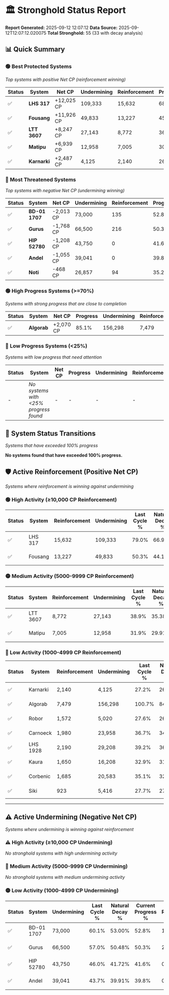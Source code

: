 # 🏛️ Stronghold Status Report

**Report Generated:** 2025-09-12 12:07:12
**Data Source:** 2025-09-12T12:07:12.020075
**Total Stronghold:** 55 (33 with decay analysis)

## 📊 Quick Summary

### 🟢 **Best Protected Systems**
*Top systems with positive Net CP (reinforcement winning)*

| Status | System | Net CP | Undermining | Reinforcement | Progress |
|--------|--------|--------|-------------|---------------|----------|
| ✅ | **LHS 317** | +12,025 CP | 109,333 | 15,632 | 68.1% |
| ✅ | **Fousang** | +11,926 CP | 49,833 | 13,227 | 45.3% |
| ✅ | **LTT 3607** | +8,247 CP | 27,143 | 8,772 | 36.2% |
| ✅ | **Matipu** | +6,939 CP | 12,958 | 7,005 | 30.6% |
| ✅ | **Karnarki** | +2,487 CP | 4,125 | 2,140 | 26.8% |

### 🔴 **Most Threatened Systems**
*Top systems with negative Net CP (undermining winning)*

| Status | System | Net CP | Undermining | Reinforcement | Progress |
|--------|--------|--------|-------------|---------------|----------|
| ✅ | **BD-01 1707** | -2,013 CP | 73,000 | 135 | 52.8% |
| ✅ | **Gurus** | -1,768 CP | 66,500 | 216 | 50.3% |
| ✅ | **HIP 52780** | -1,208 CP | 43,750 | 0 | 41.6% |
| ✅ | **Andel** | -1,055 CP | 39,041 | 0 | 39.8% |
| ✅ | **Noti** | -468 CP | 26,857 | 94 | 35.2% |

### 🟢 **High Progress Systems (>=70%)**
*Systems with strong progress that are close to completion*

| Status | System | Net CP | Progress | Undermining | Reinforcement |
|--------|--------|--------|----------|-------------|---------------|
| ✅ | **Algorab** | +2,070 CP | 85.1% | 156,298 | 7,479 |

### 🔴 **Low Progress Systems (<25%)**
*Systems with low progress that need attention*

| Status | System | Net CP | Progress | Undermining | Reinforcement |
|--------|--------|--------|----------|-------------|---------------|
| - | *No systems with <25% progress found* | - | - | - | - |
## 🔄 System Status Transitions
*Systems that have exceeded 100% progress*

**No systems found that have exceeded 100% progress.**

## 🛡️ Active Reinforcement (Positive Net CP)
*Systems where reinforcement is winning against undermining*

### 🟢 High Activity (≥10,000 CP Reinforcement)

| Status | System | Reinforcement | Undermining | Last Cycle % | Natural Decay % | Current Progress % | Current CP | Net CP | Activity |
|--------|--------|---------------|-------------|--------------|-----------------|-------------------|------------|--------|----------|
| ✅ | LHS 317 | 15,632 | 109,333 | 79.0% | 66.90% | 68.1% | 680,999 | +12,025 | 🟢 High Reinforcement |
| ✅ | Fousang | 13,227 | 49,833 | 50.3% | 44.11% | 45.3% | 452,999 | +11,926 | 🟢 High Reinforcement |

### 🟡 Medium Activity (5000-9999 CP Reinforcement)

| Status | System | Reinforcement | Undermining | Last Cycle % | Natural Decay % | Current Progress % | Current CP | Net CP | Activity |
|--------|--------|---------------|-------------|--------------|-----------------|-------------------|------------|--------|----------|
| ✅ | LTT 3607 | 8,772 | 27,143 | 38.9% | 35.38% | 36.2% | 362,000 | +8,247 | 🟡 Medium Reinforcement |
| ✅ | Matipu | 7,005 | 12,958 | 31.9% | 29.91% | 30.6% | 306,000 | +6,939 | 🟡 Medium Reinforcement |

### 🔴 Low Activity (1000-4999 CP Reinforcement)

| Status | System | Reinforcement | Undermining | Last Cycle % | Natural Decay % | Current Progress % | Current CP | Net CP | Activity |
|--------|--------|---------------|-------------|--------------|-----------------|-------------------|------------|--------|----------|
| ✅ | Karnarki | 2,140 | 4,125 | 27.2% | 26.55% | 26.8% | 268,000 | +2,487 | 🔵 Low Reinforcement |
| ✅ | Algorab | 7,479 | 156,298 | 100.7% | 84.89% | 85.1% | 851,000 | +2,070 | 🔵 Low Reinforcement |
| ✅ | Robor | 1,572 | 5,020 | 27.6% | 26.91% | 27.1% | 271,000 | +1,920 | 🔵 Low Reinforcement |
| ✅ | Carnoeck | 1,980 | 23,958 | 36.7% | 34.14% | 34.3% | 343,000 | +1,551 | 🔵 Low Reinforcement |
| ✅ | LHS 1928 | 2,190 | 29,208 | 39.2% | 36.15% | 36.3% | 363,000 | +1,535 | 🔵 Low Reinforcement |
| ✅ | Kaura | 1,650 | 16,208 | 32.9% | 31.15% | 31.3% | 313,000 | +1,464 | 🔵 Low Reinforcement |
| ✅ | Corbenic | 1,685 | 20,583 | 35.1% | 32.86% | 33.0% | 330,000 | +1,406 | 🔵 Low Reinforcement |
| ✅ | Siki | 923 | 5,416 | 27.7% | 27.07% | 27.2% | 272,000 | +1,285 | 🔵 Low Reinforcement |


---

## ⚠️ Active Undermining (Negative Net CP)
*Systems where undermining is winning against reinforcement*

### ⚠️ High Activity (≥10,000 CP Undermining)

*No stronghold systems with high undermining activity*

### 🔶 Medium Activity (5000-9999 CP Undermining)

*No stronghold systems with medium undermining activity*

### 🟡 Low Activity (1000-4999 CP Undermining)

| Status | System | Undermining | Last Cycle % | Natural Decay % | Current Progress % | Reinforcement | Current CP | Net CP | Activity |
|--------|--------|-------------|--------------|-----------------|-------------------|---------------|------------|--------|----------|
| ✅ | BD-01 1707 | 73,000 | 60.1% | 53.00% | 52.8% | 135 | 528,000 | -2,013 | 🟡 Low Undermining |
| ✅ | Gurus | 66,500 | 57.0% | 50.48% | 50.3% | 216 | 503,000 | -1,768 | 🟡 Low Undermining |
| ✅ | HIP 52780 | 43,750 | 46.0% | 41.72% | 41.6% | 0 | 416,000 | -1,208 | 🟡 Low Undermining |
| ✅ | Andel | 39,041 | 43.7% | 39.91% | 39.8% | 0 | 397,999 | -1,055 | 🟡 Low Undermining |
